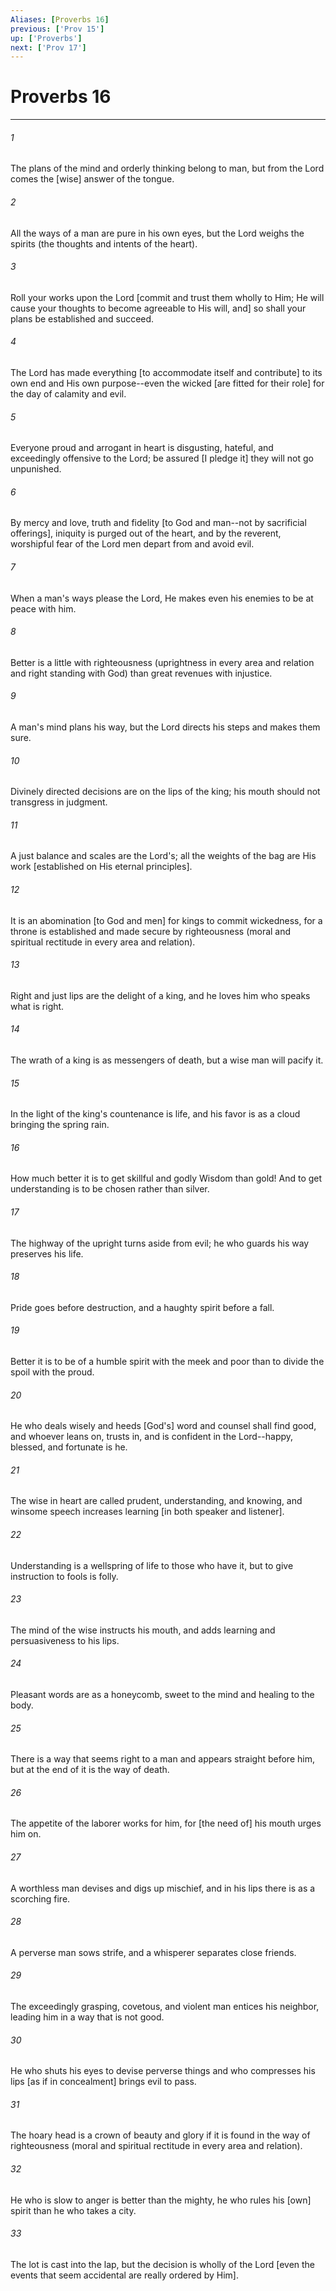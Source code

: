 ```yaml
---
Aliases: [Proverbs 16]
previous: ['Prov 15']
up: ['Proverbs']
next: ['Prov 17']
---
```

# Proverbs 16

***


###### 1 


The plans of the mind and orderly thinking belong to man, but from the Lord comes the [wise] answer of the tongue. 


###### 2 


All the ways of a man are pure in his own eyes, but the Lord weighs the spirits (the thoughts and intents of the heart). 


###### 3 


Roll your works upon the Lord [commit and trust them wholly to Him; He will cause your thoughts to become agreeable to His will, and] so shall your plans be established and succeed. 


###### 4 


The Lord has made everything [to accommodate itself and contribute] to its own end and His own purpose--even the wicked [are fitted for their role] for the day of calamity and evil. 


###### 5 


Everyone proud and arrogant in heart is disgusting, hateful, and exceedingly offensive to the Lord; be assured [I pledge it] they will not go unpunished. 


###### 6 


By mercy and love, truth and fidelity [to God and man--not by sacrificial offerings], iniquity is purged out of the heart, and by the reverent, worshipful fear of the Lord men depart from and avoid evil. 


###### 7 


When a man's ways please the Lord, He makes even his enemies to be at peace with him. 


###### 8 


Better is a little with righteousness (uprightness in every area and relation and right standing with God) than great revenues with injustice. 


###### 9 


A man's mind plans his way, but the Lord directs his steps and makes them sure. 


###### 10 


Divinely directed decisions are on the lips of the king; his mouth should not transgress in judgment. 


###### 11 


A just balance and scales are the Lord's; all the weights of the bag are His work [established on His eternal principles]. 


###### 12 


It is an abomination [to God and men] for kings to commit wickedness, for a throne is established and made secure by righteousness (moral and spiritual rectitude in every area and relation). 


###### 13 


Right and just lips are the delight of a king, and he loves him who speaks what is right. 


###### 14 


The wrath of a king is as messengers of death, but a wise man will pacify it. 


###### 15 


In the light of the king's countenance is life, and his favor is as a cloud bringing the spring rain. 


###### 16 


How much better it is to get skillful and godly Wisdom than gold! And to get understanding is to be chosen rather than silver. 


###### 17 


The highway of the upright turns aside from evil; he who guards his way preserves his life. 


###### 18 


Pride goes before destruction, and a haughty spirit before a fall. 


###### 19 


Better it is to be of a humble spirit with the meek and poor than to divide the spoil with the proud. 


###### 20 


He who deals wisely and heeds [God's] word and counsel shall find good, and whoever leans on, trusts in, and is confident in the Lord--happy, blessed, and fortunate is he. 


###### 21 


The wise in heart are called prudent, understanding, and knowing, and winsome speech increases learning [in both speaker and listener]. 


###### 22 


Understanding is a wellspring of life to those who have it, but to give instruction to fools is folly. 


###### 23 


The mind of the wise instructs his mouth, and adds learning and persuasiveness to his lips. 


###### 24 


Pleasant words are as a honeycomb, sweet to the mind and healing to the body. 


###### 25 


There is a way that seems right to a man and appears straight before him, but at the end of it is the way of death. 


###### 26 


The appetite of the laborer works for him, for [the need of] his mouth urges him on. 


###### 27 


A worthless man devises and digs up mischief, and in his lips there is as a scorching fire. 


###### 28 


A perverse man sows strife, and a whisperer separates close friends. 


###### 29 


The exceedingly grasping, covetous, and violent man entices his neighbor, leading him in a way that is not good. 


###### 30 


He who shuts his eyes to devise perverse things and who compresses his lips [as if in concealment] brings evil to pass. 


###### 31 


The hoary head is a crown of beauty and glory if it is found in the way of righteousness (moral and spiritual rectitude in every area and relation). 


###### 32 


He who is slow to anger is better than the mighty, he who rules his [own] spirit than he who takes a city. 


###### 33 


The lot is cast into the lap, but the decision is wholly of the Lord [even the events that seem accidental are really ordered by Him].
